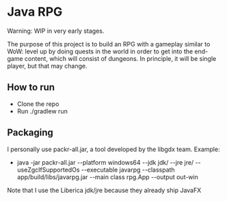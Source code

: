 # Java RPG 

Warning: WIP in very early stages.

The purpose of this project is to build an RPG with a gameplay similar to WoW: level up by doing quests in the world in order to get into the end-game content, which will consist of dungeons. In principle, it will be single player, but that may change.

## How to run 

- Clone the repo
- Run ./gradlew run

## Packaging

I personally use packr-all.jar, a tool developed by the libgdx team. Example:
- java -jar packr-all.jar --platform windows64 --jdk jdk/ --jre jre/ --useZgcIfSupportedOs --executable javarpg --classpath app/build/libs/javarpg.jar --main class rpg.App --output out-win

Note that I use the Liberica jdk/jre because they already ship JavaFX
